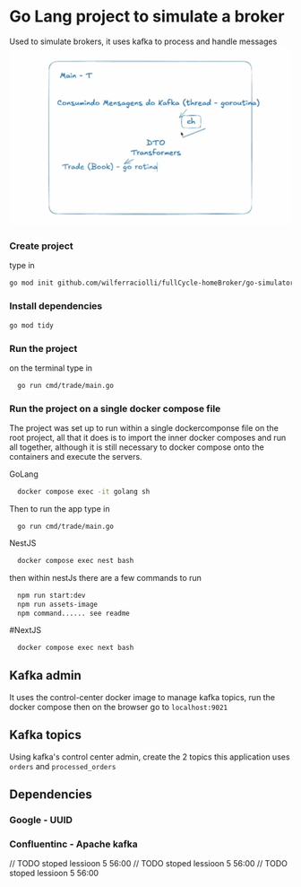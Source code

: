  # Go Lang project to simulate a broker
 Used to simulate brokers, it uses kafka to process and handle messages
 ![go and kafka.png](images/01-go-kafka.png)
 
 
 ### Create project
 type in 
 ```bash
 go mod init github.com/wilferraciolli/fullCycle-homeBroker/go-simulator               
 ```

 ### Install dependencies
 ```bash
 go mod tidy
 ```

### Run the project
on the terminal type in
```bash
  go run cmd/trade/main.go
```

### Run the project on a single docker compose file
The project was set up to run within a single dockercomponse file on the root project, all that it does is to import the inner docker composes and run all together, although it is still necessary to docker compose onto the containers and execute the servers.

GoLang 
```bash 
  docker compose exec -it golang sh
```
Then to run the app type in
```
  go run cmd/trade/main.go
```

NestJS 
```bash 
  docker compose exec nest bash
```
then within nestJs  there are a few commands to run
```
  npm run start:dev
  npm run assets-image
  npm command...... see readme
```

#NextJS
```bash 
  docker compose exec next bash
```

## Kafka admin
It uses the control-center docker image to manage kafka topics, run the docker compose then on the browser go to 
`localhost:9021`
## Kafka topics
Using kafka's control center admin, create the 2 topics this application uses `orders` and `processed_orders`

## Dependencies
### Google - UUID
### Confluentinc - Apache kafka 

// TODO stoped lessioon 5 56:00
// TODO stoped lessioon 5 56:00
// TODO stoped lessioon 5 56:00


